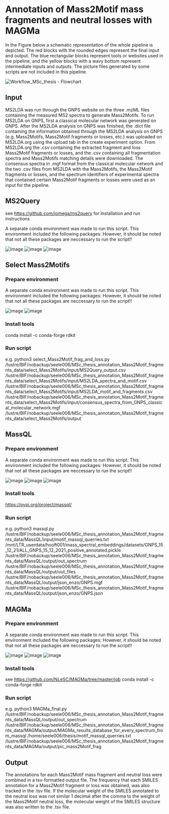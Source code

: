 # Annotation of Mass2Motif mass fragments and neutral losses with MAGMa

In the Figure below a schematic representation of the whole pipeline is depicted. The red blocks with the rounded edges represent the final input and output. 
The blue rectangular blocks represent tools or websites used in the pipeline, and the yellow blocks with a wavy bottom represent intermediate inputs and outputs. The picture files generated by some scripts are not included in this pipeline.

![Workflow_MSc_thesis - Flowchart](https://user-images.githubusercontent.com/107037630/208470162-1e391fda-d40f-4d01-830c-8cd312124ea9.jpeg)

## Input

MS2LDA was run through the GNPS website on the three .mzML files containing the measured MS2 spectra to generate Mass2Motifs. To run MS2LDA on GNPS, first a classical molecular network was generated on GNPS. After the MS2LDA analysis on GNPS was finished, the .dict file containing the information obtained through the MS2LDA analysis on GNPS (e.g. Mass2Motifs, Mass2Motif fragments or losses, etc.) was uploaded on MS2LDA.org using the upload tab in the create experiment option. From MS2LDA.org the .csv containing the extracted fragment and loss Mass2Motif fragments or losses, and the .csv containing all fragmentation spectra and Mass2Motifs matching details were downloaded. The consensus spectra in .mgf format from the classical molecular network and the two .csv files from MS2LDA with the Mass2Motifs, the Mass2Motif fragments or losses, and the spectrum identifiers of experimental spectra that contained certain Mass2Motif fragments or losses were used as an input for the pipeline.

## MS2Query

see https://github.com/iomega/ms2query for installation and run instructions

A separate conda environment was made to run this script. This environment included the following packages:
However, it should be noted that not all these packages are neccessary to run the script!!

![image](https://user-images.githubusercontent.com/107037630/208645289-9aeae64a-bf40-4a8b-a241-e933dce08085.png)
![image](https://user-images.githubusercontent.com/107037630/208645384-2b279169-8c02-4c57-998b-4eb4d8d76aee.png)
![image](https://user-images.githubusercontent.com/107037630/208645447-67937043-0b5e-4e81-a85e-8ac48d2f75a6.png)

## Select Mass2Motifs

### Prepare environment

A separate conda environment was made to run this script. This environment included the following packages:
However, it should be noted that not all these packages are neccessary to run the script!!

![image](https://user-images.githubusercontent.com/107037630/208644562-db6dbbc0-db7c-433b-8882-e0b7dd74bcf6.png)
![image](https://user-images.githubusercontent.com/107037630/208644672-a77f4aba-7cf8-428e-9db7-6d97aadfa2e4.png)

### Install tools

conda install -c conda-forge rdkit

### Run script
e.g. python3 select_Mass2Motif_frag_and_loss.py
/lustre/BIF/nobackup/seele006/MSc_thesis_annotation_Mass2Motif_fragments_data/select_Mass2Motifs/input/MS2Query_output.csv 
/lustre/BIF/nobackup/seele006/MSc_thesis_annotation_Mass2Motif_fragments_data/select_Mass2Motifs/input/MS2LDA_spectra_and_motif.csv 
/lustre/BIF/nobackup/seele006/MSc_thesis_annotation_Mass2Motif_fragments_data/select_Mass2Motifs/input/MS2LDA_motif_and_fragments.csv 
/lustre/BIF/nobackup/seele006/MSc_thesis_annotation_Mass2Motif_fragments_data/select_Mass2Motifs/input/consensus_spectra_from_GNPS_classical_molecular_network.mgf 
/lustre/BIF/nobackup/seele006/MSc_thesis_annotation_Mass2Motif_fragments_data/select_Mass2Motifs/output

## MassQL

### Prepare environment

A separate conda environment was made to run this script. This environment included the following packages:
However, it should be noted that not all these packages are neccessary to run the script!!

![image](https://user-images.githubusercontent.com/107037630/208644923-69339d08-bc52-48e2-bbf1-c7d541d4f4d3.png)
![image](https://user-images.githubusercontent.com/107037630/208644985-d29ef47b-8048-4bd1-a129-d57b91846f92.png)
![image](https://user-images.githubusercontent.com/107037630/208645035-465065c3-5ba8-4275-94f5-2a5b01cc02e0.png)

### Install tools

https://pypi.org/project/massql/

### Run script

e.g. python3 massql.py 
/lustre/BIF/nobackup/seele006/MSc_thesis_annotation_Mass2Motif_fragments_data/MassQL/input/motif_massql_querries.txt 
/mnt/LTR_userdata/hooft001/mass_spectral_embeddings/datasets/GNPS_15_12_21/ALL_GNPS_15_12_2021_positive_annotated.pickle 
/lustre/BIF/nobackup/seele006/MSc_thesis_annotation_Mass2Motif_fragments_data/MassQL/output/out_spectrum 
/lustre/BIF/nobackup/seele006/MSc_thesis_annotation_Mass2Motif_fragments_data/MassQL/output/out_files 
/lustre/BIF/nobackup/seele006/MSc_thesis_annotation_Mass2Motif_fragments_data/MassQL/output/json_enzo/GNPS.mgf 
/lustre/BIF/nobackup/seele006/MSc_thesis_annotation_Mass2Motif_fragments_data/MassQL/output/json_enzo/GNPS.json

## MAGMa

### Prepare environment

A separate conda environment was made to run this script. This environment included the following packages:
However, it should be noted that not all these packages are neccessary to run the script!!

![image](https://user-images.githubusercontent.com/107037630/208644077-c91e8a1e-e96b-4de5-a505-b6de630c91b4.png)
![image](https://user-images.githubusercontent.com/107037630/208644146-935b61b0-6aa4-4d20-9f6e-3305899de913.png)
![image](https://user-images.githubusercontent.com/107037630/208644254-02dcd1f5-fd77-4502-870a-1fab0422c9c5.png)

### Install tools

see https://github.com/NLeSC/MAGMa/tree/master/job
conda install -c conda-forge rdkit

### Run script

e.g. python3 MAGMa_final.py /lustre/BIF/nobackup/seele006/MSc_thesis_annotation_Mass2Motif_fragments_data/MassQL/output/out_spectrum /lustre/BIF/nobackup/seele006/MSc_thesis_annotation_Mass2Motif_fragments_data/MAGMa/output/MAGMa_results_database_for_every_spectrum_from_massql /home/seele006/thesis/motif_massql_querries.txt /lustre/BIF/nobackup/seele006/MSc_thesis_annotation_Mass2Motif_fragments_data/MAGMa/output/pic_mass2Motif_frag

## Output

The annotations for each Mass2Motif mass fragment and neutral loss were combined in a tsv-formatted output file. The frequency that each SMILES annotation for a Mass2Motif fragment or loss was obtained, was also tracked in the .tsv file. If the molecular weight of the SMILES annotated to the neutral loss was not similar 1 decimal after the comma to the weight of the Mass2Motif neutral loss, the molecular weight of the SMILES structure was also written to the .tsv file.
